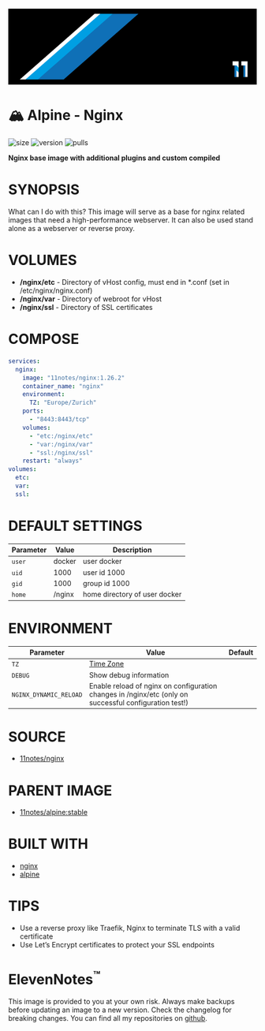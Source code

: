 ![Banner](https://github.com/11notes/defaults/blob/main/static/img/banner.png?raw=true)

# 🏔️ Alpine - Nginx
![size](https://img.shields.io/docker/image-size/11notes/nginx/1.26.2?color=0eb305) ![version](https://img.shields.io/docker/v/11notes/nginx/1.26.2?color=eb7a09) ![pulls](https://img.shields.io/docker/pulls/11notes/nginx?color=2b75d6)

**Nginx base image with additional plugins and custom compiled**

# SYNOPSIS
What can I do with this? This image will serve as a base for nginx related images that need a high-performance webserver. It can also be used stand alone as a webserver or reverse proxy.

# VOLUMES
* **/nginx/etc** - Directory of vHost config, must end in *.conf (set in /etc/nginx/nginx.conf)
* **/nginx/var** - Directory of webroot for vHost
* **/nginx/ssl** - Directory of SSL certificates

# COMPOSE
```yaml
services:
  nginx:
    image: "11notes/nginx:1.26.2"
    container_name: "nginx"
    environment:
      TZ: "Europe/Zurich"
    ports:
      - "8443:8443/tcp"
    volumes:
      - "etc:/nginx/etc"
      - "var:/nginx/var"
      - "ssl:/nginx/ssl"
    restart: "always"
volumes:
  etc:
  var:
  ssl:
```

# DEFAULT SETTINGS
| Parameter | Value | Description |
| --- | --- | --- |
| `user` | docker | user docker |
| `uid` | 1000 | user id 1000 |
| `gid` | 1000 | group id 1000 |
| `home` | /nginx | home directory of user docker |

# ENVIRONMENT
| Parameter | Value | Default |
| --- | --- | --- |
| `TZ` | [Time Zone](https://en.wikipedia.org/wiki/List_of_tz_database_time_zones) | |
| `DEBUG` | Show debug information | |
| `NGINX_DYNAMIC_RELOAD` | Enable reload of nginx on configuration changes in /nginx/etc (only on successful configuration test!) | |

# SOURCE
* [11notes/nginx](https://github.com/11notes/docker-nginx)

# PARENT IMAGE
* [11notes/alpine:stable](https://hub.docker.com/r/11notes/alpine)

# BUILT WITH
* [nginx](https://nginx.org)
* [alpine](https://alpinelinux.org)

# TIPS
* Use a reverse proxy like Traefik, Nginx to terminate TLS with a valid certificate
* Use Let’s Encrypt certificates to protect your SSL endpoints

# ElevenNotes<sup>™️</sup>
This image is provided to you at your own risk. Always make backups before updating an image to a new version. Check the changelog for breaking changes. You can find all my repositories on [github](https://github.com/11notes).
    